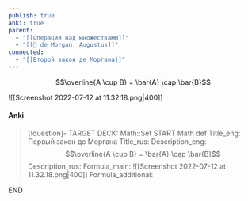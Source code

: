 ```yaml
---
publish: true
anki: true
parent:
  - "[[Операции над множествами]]"
  - "[[👤 de Morgan, Augustus]]"
connected:
  - "[[Второй закон де Моргана]]"
---
```


$$\overline{A \cup B} = \bar{A} \cap \bar{B}$$

![[Screenshot 2022-07-12 at 11.32.18.png|400]]

#### Anki
> [!question]-
TARGET DECK: Math::Set
START
Math def
Title_eng: Первый закон де Моргана
Title_rus: 
Description_eng: $$\overline{A \cup B} = \bar{A} \cap \bar{B}$$
Description_rus: 
Formula_main: ![[Screenshot 2022-07-12 at 11.32.18.png|400]]
Formula_additional:
<!--ID: 1706032391716-->
END
